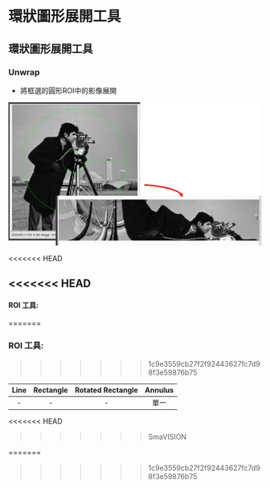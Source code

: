 # 環狀圖形展開工具

## 環狀圖形展開工具

### Unwrap

* 將框選的圓形ROI中的影像展開

![](../../../.gitbook/assets/tu-pian-39.png)

<<<<<<< HEAD
## &lt;&lt;&lt;&lt;&lt;&lt;&lt; HEAD

#### ROI 工具:
=======
### ROI 工具:
>>>>>>> 1c9e3559cb27f2f92443627fc7d98f3e59876b75

| Line | Rectangle | Rotated Rectangle | Annulus |
| :---: | :---: | :---: | :---: |
| - | - | - | 單一 |

<<<<<<< HEAD
> > > > > > > SmaVISION

=======
>>>>>>> 1c9e3559cb27f2f92443627fc7d98f3e59876b75
